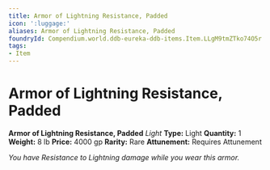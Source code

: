 ```yaml
---
title: Armor of Lightning Resistance, Padded
icon: ':luggage:'
aliases: Armor of Lightning Resistance, Padded
foundryId: Compendium.world.ddb-eureka-ddb-items.Item.LLgM9tmZTko74O5r
tags:
- Item
---
```


# Armor of Lightning Resistance, Padded

**Armor of Lightning Resistance, Padded**
_Light_
**Type:** Light
**Quantity:** 1
**Weight:** 8 lb
**Price:** 4000 gp
**Rarity:** Rare
**Attunement:** Requires Attunement

*You have Resistance to Lightning damage while you wear this armor.*